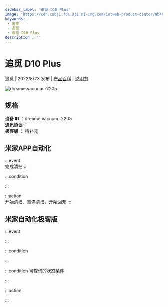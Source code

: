 ```yaml
---
sidebar_label: '追觅 D10 Plus'
image: 'https://cdn.cnbj1.fds.api.mi-img.com/iotweb-product-center/8b48c29d5831194f576d0fc83bd2e59f_1641434104710.png?GalaxyAccessKeyId=AKVGLQWBOVIRQ3XLEW&Expires=9223372036854775807&Signature=BpVhy6JNBT1A5JTo/hxtD7gPcSQ='
keywords: 
 - 米家
 - 追觅
 - 追觅 D10 Plus
description : ''
---
```

# 追觅 D10 Plus

追觅 | 2022/8/23 发布 | [产品百科](https://home.mi.com/webapp/content/baike/product/index.html?model=dreame.vacuum.r2205/) | [说明书](https://home.mi.com/views/introduction.html?model=dreame.vacuum.r2205&region=cn)

![dreame.vacuum.r2205](https://cdn.cnbj1.fds.api.mi-img.com/iotweb-product-center/8b48c29d5831194f576d0fc83bd2e59f_1641434104710.png?GalaxyAccessKeyId=AKVGLQWBOVIRQ3XLEW&Expires=9223372036854775807&Signature=BpVhy6JNBT1A5JTo/hxtD7gPcSQ=)

## 规格  
> 
**设备 ID** ：dreame.vacuum.r2205  
**通讯协议** ：  
**极客版**  ： 待补充 


## 米家APP自动化  

:::event  
完成清扫
:::

:::condition  

:::

:::action   
开始清扫、暂停清扫、开始回充
:::

## 米家自动化极客版  

:::event  

:::

:::condition  

:::

:::condition 可查询的状态条件  

:::

:::action  

:::

        
